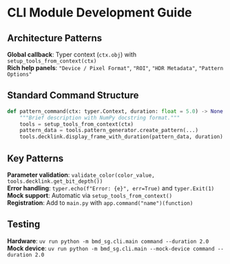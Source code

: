 # CLI Module Development Guide

## Architecture Patterns

**Global callback**: Typer context (`ctx.obj`) with `setup_tools_from_context(ctx)`  
**Rich help panels**: `"Device / Pixel Format"`, `"ROI"`, `"HDR Metadata"`, `"Pattern Options"`

## Standard Command Structure

```python
def pattern_command(ctx: typer.Context, duration: float = 5.0) -> None:
    """Brief description with NumPy docstring format."""
    tools = setup_tools_from_context(ctx)
    pattern_data = tools.pattern_generator.create_pattern(...)
    tools.decklink.display_frame_with_duration(pattern_data, duration)
```

## Key Patterns

**Parameter validation**: `validate_color(color_value, tools.decklink.get_bit_depth())`  
**Error handling**: `typer.echo(f"Error: {e}", err=True)` and `typer.Exit(1)`  
**Mock support**: Automatic via `setup_tools_from_context()`  
**Registration**: Add to `main.py` with `app.command("name")(function)`

## Testing

**Hardware**: `uv run python -m bmd_sg.cli.main command --duration 2.0`  
**Mock device**: `uv run python -m bmd_sg.cli.main --mock-device command --duration 2.0`

